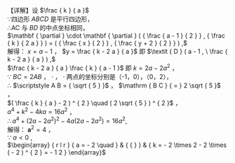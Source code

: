 【详解】设 $\frac { k } { a }$   
∵四边形 $A B C D$ 是平行四边形，  
∴AC 与 $B D$ 的中点坐标相同，  
$\mathbf { \partial } \cdot \mathbf { \partial } ( { \frac { a - 1 } { 2 } } , { \frac { k } { 2 a } } ) = ( { \frac { x } { 2 } } , { \frac { y + 2 } { 2 } } ) ,$   
解得： $x = a - 1$ ， $y = \frac { k - 2 a } { a }$ 即 $\textit { D } ( a - 1 , \ \frac { k - 2 a } { a } ) ,$   
$\frac { k - 2 a } { a } \frac { k } { a - 1 }$ 即 $k = 2 a - 2 a ^ { 2 }$ ，  
∵ $B C = 2 A B$ ， $\cdot$ ， $\cdot$ 两点的坐标分别是（-1，0），（0，2），  
∴ $\scriptstyle A B = { \sqrt { 5 } }$ ， $\mathrm { B C } { = } 2 \sqrt { 5 }$ ，  
$( \frac { k } { a } - 2 ) ^ { 2 } \quad ( 2 \sqrt { 5 } ) ^ { 2 }$ ，  
$a ^ { 4 } + k ^ { 2 } - 4 k a = 1 6 a ^ { 2 }$ ，  
$\therefore a ^ { 4 } + ( 2 a - 2 a ^ { 2 } ) ^ { 2 } - 4 a ( 2 a - 2 a ^ { 2 } ) = 1 6 a ^ { 2 } ,$   
解得： ${ \boldsymbol { a } } ^ { 2 } = 4$ ，  
∵ $a { < } 0$ ,  
$\begin{array} { r l r } { a = - 2 \quad } & { { } } & { k = - 2 \times 2 - 2 \times ( - 2 ) ^ { 2 } = - 1 2 } \end{array}$
